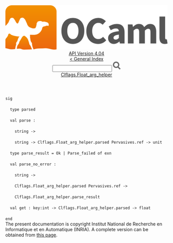 <!-- ((! set title API !)) ((! set documentation !)) ((! set api !)) ((! set nobreadcrumb !)) -->
<div class="api"><header><nav class="toc brand"><a class="brand" href="https://ocaml.org/"><img src="colour-logo-gray.svg" class="svg" alt="OCaml"></a></nav><nav class="toc"><div class="toc_version"><a href="/docs" id="version-select">API Version 4.04</a></div><a href="index.html">&lt; General Index</a><div class="api_search"><input type="text" name="apisearch" id="api_search" oninput="mySearch(false);" onkeypress="this.oninput();" onclick="this.oninput();" onpaste="this.oninput();">
<img src="search_icon.svg" alt="Search" class="svg" onclick="mySearch(false)"></div>
<div id="search_results"></div><div class="toc_title"><a href="Clflags.Float_arg_helper.html">Clflags.Float_arg_helper</a></div><ul></ul></nav></header>
<code class="code"><span class="keyword">sig</span><br>
&nbsp;&nbsp;<span class="keyword">type</span>&nbsp;parsed<br>
&nbsp;&nbsp;<span class="keyword">val</span>&nbsp;parse&nbsp;:<br>
&nbsp;&nbsp;&nbsp;&nbsp;string&nbsp;<span class="keywordsign">-&gt;</span><br>
&nbsp;&nbsp;&nbsp;&nbsp;string&nbsp;<span class="keywordsign">-&gt;</span>&nbsp;<span class="constructor">Clflags</span>.<span class="constructor">Float_arg_helper</span>.parsed&nbsp;<span class="constructor">Pervasives</span>.ref&nbsp;<span class="keywordsign">-&gt;</span>&nbsp;unit<br>
&nbsp;&nbsp;<span class="keyword">type</span>&nbsp;parse_result&nbsp;=&nbsp;<span class="constructor">Ok</span>&nbsp;<span class="keywordsign">|</span>&nbsp;<span class="constructor">Parse_failed</span>&nbsp;<span class="keyword">of</span>&nbsp;exn<br>
&nbsp;&nbsp;<span class="keyword">val</span>&nbsp;parse_no_error&nbsp;:<br>
&nbsp;&nbsp;&nbsp;&nbsp;string&nbsp;<span class="keywordsign">-&gt;</span><br>
&nbsp;&nbsp;&nbsp;&nbsp;<span class="constructor">Clflags</span>.<span class="constructor">Float_arg_helper</span>.parsed&nbsp;<span class="constructor">Pervasives</span>.ref&nbsp;<span class="keywordsign">-&gt;</span><br>
&nbsp;&nbsp;&nbsp;&nbsp;<span class="constructor">Clflags</span>.<span class="constructor">Float_arg_helper</span>.parse_result<br>
&nbsp;&nbsp;<span class="keyword">val</span>&nbsp;get&nbsp;:&nbsp;key:int&nbsp;<span class="keywordsign">-&gt;</span>&nbsp;<span class="constructor">Clflags</span>.<span class="constructor">Float_arg_helper</span>.parsed&nbsp;<span class="keywordsign">-&gt;</span>&nbsp;float<br>
<span class="keyword">end</span></code><div class="copyright">The present documentation is copyright Institut National de Recherche en Informatique et en Automatique (INRIA). A complete version can be obtained from <a href="http://caml.inria.fr/pub/docs/manual-ocaml/">this page</a>.</div></div>